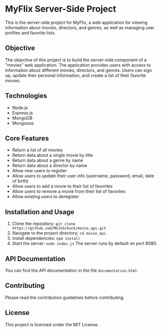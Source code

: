 # MyFlix Server-Side Project

This is the server-side project for MyFlix, a web application for viewing information about movies, directors, and genres, as well as managing user profiles and favorite lists.

## Objective
The objective of this project is to build the server-side component of a "movies" web application. The application provides users with access to information about different movies, directors, and genres. Users can sign up, update their personal information, and create a list of their favorite movies.

## Technologies

- Node.js
- Express.js
- MongoDB
- Mongoose

## Core Features
- Return a list of all movies
- Return data about a single movie by title
- Return data about a genre by name
- Return data about a director by name
- Allow new users to register
- Allow users to update their user info (username, password, email, date of birth)
- Allow users to add a movie to their list of favorites
- Allow users to remove a movie from their list of favorites
- Allow existing users to deregister

## Installation and Usage

1. Clone the repository: `git clone https://github.com/MoJoSchuck/movie_api.git`
2. Navigate to the project directory: `cd movie_api`
3. Install dependencies: `npm install`
4. Start the server: `node index.js`
   The server runs by default on port 8080.

## API Documentation

You can find the API documentation in the file `documentation.html`.

## Contributing

Please read the contribution guidelines before contributing.

## License

This project is licensed under the MIT License.
